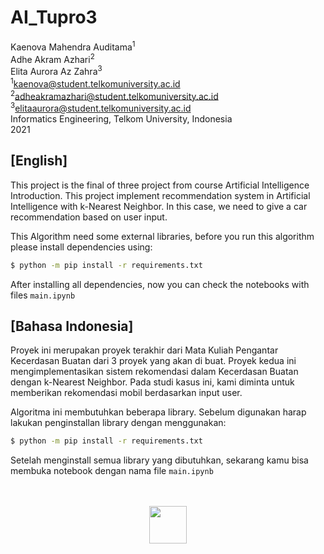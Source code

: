   # AI_Tupro3

Kaenova Mahendra Auditama<sup>1</sup><br>
Adhe Akram Azhari<sup>2</sup><br>
Elita Aurora Az Zahra<sup>3</sup><br>
<sup>1</sup><a href="kaenova@student.telkomuniversity.ac.id">kaenova@student.telkomuniversity.ac.id</a><br>
<sup>2</sup><a href="adheakramazhari@student.telkomuniversity.ac.id">adheakramazhari@student.telkomuniversity.ac.id</a><br>
<sup>3</sup><a href="elitaaurora@student.telkomuniversity.ac.id">elitaaurora@student.telkomuniversity.ac.id</a><br>
Informatics Engineering, Telkom University, Indonesia<br>
2021

## [English]

This project is the final of three project from course Artificial Intelligence Introduction. This project implement recommendation system in Artificial Intelligence with k-Nearest Neighbor. In this case, we need to give a car recommendation based on user input.

This Algorithm need some external libraries, before you run this algorithm please install dependencies using:

```sh
$ python -m pip install -r requirements.txt
```

After installing all dependencies, now you can check the notebooks with files `main.ipynb`

## [Bahasa Indonesia]

Proyek ini merupakan proyek terakhir dari Mata Kuliah Pengantar Kecerdasan Buatan dari 3 proyek yang akan di buat. Proyek kedua ini mengimplementasikan sistem rekomendasi dalam Kecerdasan Buatan dengan k-Nearest Neighbor. Pada studi kasus ini, kami diminta untuk memberikan rekomendasi mobil berdasarkan input user.

Algoritma ini membutuhkan beberapa library. Sebelum digunakan harap lakukan penginstallan library dengan menggunakan:

```sh
$ python -m pip install -r requirements.txt
```

Setelah menginstall semua library yang dibutuhkan, sekarang kamu bisa membuka notebook dengan nama file `main.ipynb`


<p align="center">
<br><br>
<img src="https://cdn.discordapp.com/attachments/829581469936386079/830470865190912081/K-Gif.gif" height="60px"/>
</p>
